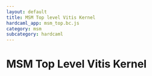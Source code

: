 ```yaml
---
layout: default
title: MSM Top level Vitis Kernel
hardcaml_app: msm_top.bc.js
category: msm
subcategory: hardcaml
---
```


# MSM Top Level Vitis Kernel

<div id="hardcaml_app">
</div>

